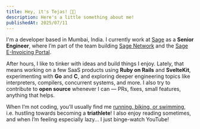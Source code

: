 ```yaml
---
title: Hey, it's Tejas! 👋🏾
description: Here's a little something about me!
publishedAt: 2025/07/11
---
```


I'm a developer based in Mumbai, India. I currently work at [Sage](https://www.sage.com) as a **Senior Engineer**,
where I’m part of the team building [Sage Network](https://www.sage.com/en-us/sage-network/) and the [Sage E-Invoicing Portal](https://www.sage.com/en-gb/sage-network/e-invoicing/).

After hours, I like to tinker with ideas and build things I enjoy.
Lately, that means working on a few SaaS products using **Ruby on Rails** and **SvelteKit**,
experimenting with **Go** and **C**, and exploring deeper engineering topics like interpreters, compilers, concurrent systems, and more.
I also try to contribute to **open source** whenever I can — PRs, fixes, small features, anything that helps.

When I’m not coding, you’ll usually find me [running, biking, or swimming](https://www.strava.com/athletes/110074637),
i.e. hustling towards becoming a **triathlete**! I also enjoy reading sometimes, and when I’m feeling especially lazy... I just binge-watch YouTube!
